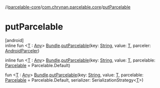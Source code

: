 //[parcelable-core](../../index.md)/[com.chrynan.parcelable.core](index.md)/[putParcelable](put-parcelable.md)

# putParcelable

[android]\
inline fun &lt;[T](put-parcelable.md) : [Any](https://kotlinlang.org/api/latest/jvm/stdlib/kotlin/-any/index.html)&gt; [Bundle](https://developer.android.com/reference/kotlin/android/os/Bundle.html).[putParcelable](put-parcelable.md)(key: [String](https://kotlinlang.org/api/latest/jvm/stdlib/kotlin/-string/index.html), value: [T](put-parcelable.md), parceler: [AndroidParceler](-android-parceler/index.md))

inline fun &lt;[T](put-parcelable.md) : [Any](https://kotlinlang.org/api/latest/jvm/stdlib/kotlin/-any/index.html)&gt; [Bundle](https://developer.android.com/reference/kotlin/android/os/Bundle.html).[putParcelable](put-parcelable.md)(key: [String](https://kotlinlang.org/api/latest/jvm/stdlib/kotlin/-string/index.html), value: [T](put-parcelable.md), parcelable: [Parcelable](-parcelable/index.md#1131268509%2FExtensions%2F-1462739831) = Parcelable.Default)

fun &lt;[T](put-parcelable.md) : [Any](https://kotlinlang.org/api/latest/jvm/stdlib/kotlin/-any/index.html)&gt; [Bundle](https://developer.android.com/reference/kotlin/android/os/Bundle.html).[putParcelable](put-parcelable.md)(key: [String](https://kotlinlang.org/api/latest/jvm/stdlib/kotlin/-string/index.html), value: [T](put-parcelable.md), parcelable: [Parcelable](-parcelable/index.md#1131268509%2FExtensions%2F-1462739831) = Parcelable.Default, serializer: SerializationStrategy&lt;[T](put-parcelable.md)&gt;)
